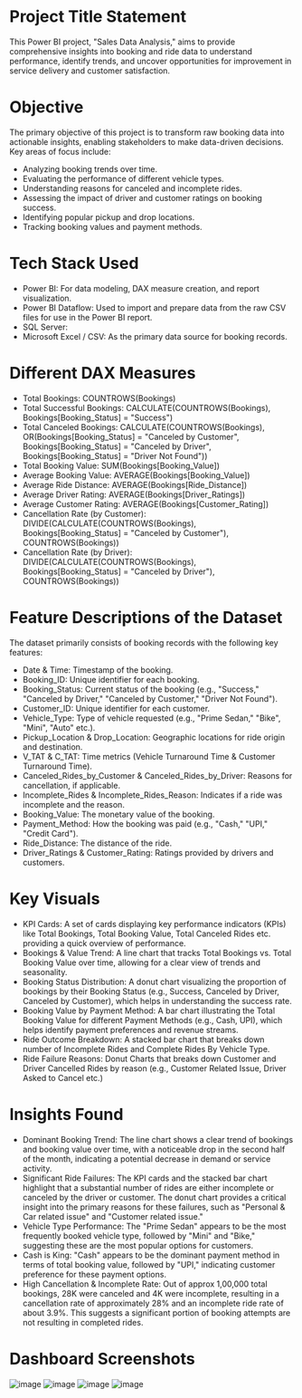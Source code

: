 # Project Title Statement
This Power BI project, "Sales Data Analysis," aims to provide comprehensive insights into booking and ride data to understand performance, identify trends, and uncover opportunities for improvement in service delivery and customer satisfaction.

# Objective
The primary objective of this project is to transform raw booking data into actionable insights, enabling stakeholders to make data-driven decisions. Key areas of focus include:
- Analyzing booking trends over time.
- Evaluating the performance of different vehicle types.
- Understanding reasons for canceled and incomplete rides.
- Assessing the impact of driver and customer ratings on booking success.
- Identifying popular pickup and drop locations.
- Tracking booking values and payment methods.

# Tech Stack Used
- Power BI: For data modeling, DAX measure creation, and report visualization.
- Power BI Dataflow: Used to import and prepare data from the raw CSV files for use in the Power BI report.
- SQL Server: 
- Microsoft Excel / CSV: As the primary data source for booking records.

# Different DAX Measures
- Total Bookings: COUNTROWS(Bookings)
- Total Successful Bookings: CALCULATE(COUNTROWS(Bookings), Bookings[Booking_Status] = "Success")
- Total Canceled Bookings: CALCULATE(COUNTROWS(Bookings), OR(Bookings[Booking_Status] = "Canceled by Customer", Bookings[Booking_Status] = "Canceled by Driver", Bookings[Booking_Status] = "Driver Not Found"))
- Total Booking Value: SUM(Bookings[Booking_Value])
- Average Booking Value: AVERAGE(Bookings[Booking_Value])
- Average Ride Distance: AVERAGE(Bookings[Ride_Distance])
- Average Driver Rating: AVERAGE(Bookings[Driver_Ratings])
- Average Customer Rating: AVERAGE(Bookings[Customer_Rating])
- Cancellation Rate (by Customer): DIVIDE(CALCULATE(COUNTROWS(Bookings), Bookings[Booking_Status] = "Canceled by Customer"), COUNTROWS(Bookings))
- Cancellation Rate (by Driver): DIVIDE(CALCULATE(COUNTROWS(Bookings), Bookings[Booking_Status] = "Canceled by Driver"), COUNTROWS(Bookings))

# Feature Descriptions of the Dataset
The dataset primarily consists of booking records with the following key features:
- Date & Time: Timestamp of the booking.
- Booking_ID: Unique identifier for each booking.
- Booking_Status: Current status of the booking (e.g., "Success," "Canceled by Driver," "Canceled by Customer," "Driver Not Found").
- Customer_ID: Unique identifier for each customer.
- Vehicle_Type: Type of vehicle requested (e.g., "Prime Sedan," "Bike", "Mini", "Auto" etc.).
- Pickup_Location & Drop_Location: Geographic locations for ride origin and destination.
- V_TAT & C_TAT: Time metrics (Vehicle Turnaround Time & Customer Turnaround Time).
- Canceled_Rides_by_Customer & Canceled_Rides_by_Driver: Reasons for cancellation, if applicable.
- Incomplete_Rides & Incomplete_Rides_Reason: Indicates if a ride was incomplete and the reason.
- Booking_Value: The monetary value of the booking.
- Payment_Method: How the booking was paid (e.g., "Cash," "UPI," "Credit Card").
- Ride_Distance: The distance of the ride.
- Driver_Ratings & Customer_Rating: Ratings provided by drivers and customers.

# Key Visuals
- KPI Cards: A set of cards displaying key performance indicators (KPIs) like Total Bookings, Total Booking Value, Total Canceled Rides etc. providing a quick overview of performance.
- Bookings & Value Trend: A line chart that tracks Total Bookings vs. Total Booking Value over time, allowing for a clear view of trends and seasonality.
- Booking Status Distribution: A donut chart visualizing the proportion of bookings by their Booking Status (e.g., Success, Canceled by Driver, Canceled by Customer), which helps in understanding the success rate.
- Booking Value by Payment Method: A bar chart illustrating the Total Booking Value for different Payment Methods (e.g., Cash, UPI), which helps identify payment preferences and revenue streams.
- Ride Outcome Breakdown: A stacked bar chart that breaks down number of Incomplete Rides and Complete Rides By Vehicle Type.
- Ride Failure Reasons: Donut Charts that breaks down Customer and Driver Cancelled Rides by reason (e.g., Customer Related Issue, Driver Asked to Cancel etc.)

# Insights Found
- Dominant Booking Trend: The line chart shows a clear trend of bookings and booking value over time, with a noticeable drop in the second half of the month, indicating a potential decrease in demand or service activity.
- Significant Ride Failures: The KPI cards and the stacked bar chart highlight that a substantial number of rides are either incomplete or canceled by the driver or customer. The donut chart provides a critical insight into the primary reasons for these failures, such as "Personal & Car related issue" and "Customer related issue."
- Vehicle Type Performance: The "Prime Sedan" appears to be the most frequently booked vehicle type, followed by "Mini" and "Bike," suggesting these are the most popular options for customers.
- Cash is King: "Cash" appears to be the dominant payment method in terms of total booking value, followed by "UPI," indicating customer preference for these payment options.
- High Cancellation & Incomplete Rate: Out of approx 1,00,000 total bookings, 28K were canceled and 4K were incomplete, resulting in a cancellation rate of approximately 28% and an incomplete ride rate of about 3.9%. This suggests a significant portion of booking attempts are not resulting in completed rides.

# Dashboard Screenshots
![image](https://github.com/user-attachments/assets/7a7a8ffb-e9ac-4c88-b4a7-202fea89ad1a)
![image](https://github.com/user-attachments/assets/01939b52-13d3-401e-b5ef-db6793d2c021)
![image](https://github.com/user-attachments/assets/8c26f66a-0f4d-4cd7-a64b-993bcfbfcfa3)
![image](https://github.com/user-attachments/assets/40f9e4a4-255d-413f-87f5-23b69b748dae)



